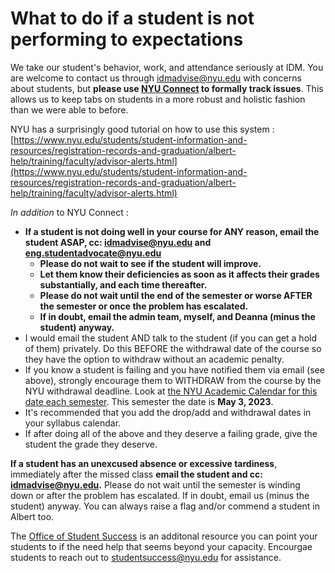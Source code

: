 # What to do if a student is not performing to expectations

We take our student's behavior, work, and attendance seriously at IDM. You are welcome to contact us through idmadvise@nyu.edu with concerns about students, but **please use [NYU Connect](https://www.nyu.edu/students/student-success/nyu-connect/faculty.html) to formally track issues**. This allows us to keep tabs on students in a more robust and holistic fashion than we were able to before.

NYU has a surprisingly good tutorial on how to use this system : [https://www.nyu.edu/students/student-information-and-resources/registration-records-and-graduation/albert-help/training/faculty/advisor-alerts.html](https://www.nyu.edu/students/student-information-and-resources/registration-records-and-graduation/albert-help/training/faculty/advisor-alerts.html)

_In addition_ to NYU Connect : 

* **If a student is not doing well in your course for ANY reason, email the student ASAP, cc: idmadvise@nyu.edu and eng.studentadvocate@nyu.edu** 
  * **Please do not wait to see if the student will improve.** 
  * **Let them know their deficiencies as soon as it affects their grades substantially, and each time thereafter.**
  * **Please do not wait until the end of the semester or worse AFTER the semester or once the problem has escalated.** 
  * **If in doubt, email the admin team, myself, and Deanna \(minus the student\) anyway.**
* I would email the student AND talk to the student \(if you can get a hold of them\) privately. Do this BEFORE the withdrawal date of the course so they have the option to withdraw without an academic penalty.
* If you know a student is failing and you have notified them via email \(see above\), strongly encourage them to WITHDRAW from the course by the NYU withdrawal deadline. Look at [the NYU Academic Calendar for this date each semester](https://www.nyu.edu/students/student-information-and-resources/registration-records-and-graduation/academic-calendar.html#Spring_2022). This semester the date is **May 3, 2023**.
* It's recommended that you add the drop/add and withdrawal dates in your syllabus calendar.
* If after doing all of the above and they deserve a failing grade, give the student the grade they deserve.

**If a student has an unexcused absence or excessive tardiness**, immediately after the missed class **email the student and cc: idmadvise@nyu.edu.** Please do not wait until the semester is winding down or after the problem has escalated. If in doubt, email us \(minus the student\) anyway. You can always raise a flag and/or commend a student in Albert too.

The [Office of Student Success](https://www.nyu.edu/students/student-success.html) is an additonal resource you can point your students to if the need help that seems beyond your capacity. Encourgae students to reach out to studentsuccess@nyu.edu for assistance.
